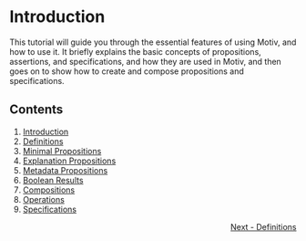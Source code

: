 ﻿# Introduction

This tutorial will guide you through the essential features of using Motiv, and how to use it.
It briefly explains the basic concepts of propositions, assertions, and specifications, and how they are used in 
Motiv, and then goes on to show how to create and compose propositions and specifications.

## Contents
1. [Introduction](./1.Introduction.md)
2. [Definitions](./2.Definitions.md)
3. [Minimal Propositions](./3.MinimalProposition.md)
4. [Explanation Propositions](./4.ExplanationProposition.md)
5. [Metadata Propositions](./5.MetadataProposition.md)
6. [Boolean Results](./6.BooleanResults.md)
7. [Compositions](./7.Compositions.md)
8. [Operations](./8.Operations.md)
9. [Specifications](./9.Specifications.md)

<div style="display: flex; justify-content: right;">
  <a href="./2.Definitions.md">Next - Definitions</a>
</div>